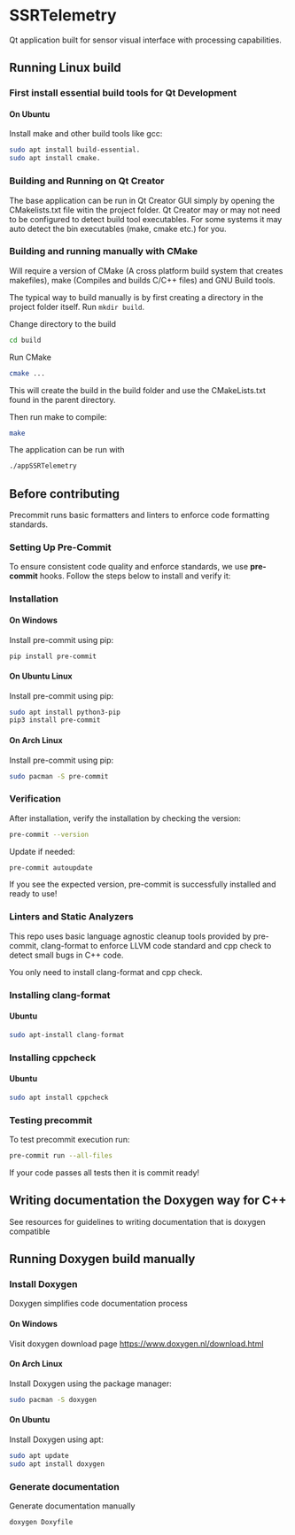 # SSRTelemetry
Qt application built for sensor visual interface with processing capabilities.

## Running Linux build

### First install essential build tools for Qt Development

#### On Ubuntu
Install make and other build tools like gcc:
```bash
sudo apt install build-essential.
sudo apt install cmake.
```

### Building and Running on Qt Creator
The base application can be run in Qt Creator GUI simply by opening the CMakelists.txt file witin the project folder. Qt Creator may or may not need to be configured to detect build tool executables. For some systems it may auto detect the bin executables (make, cmake etc.) for you.

### Building and running manually with CMake
Will require a version of CMake (A cross platform build system that creates makefiles), make (Compiles and builds C/C++ files) and GNU Build tools.

The typical way to build manually is by first creating a directory in the project folder itself. Run ```mkdir build```.

Change directory to the build
```bash
cd build
```

Run CMake
```bash
cmake ...
```
This will create the build in the build folder and use the CMakeLists.txt found in the parent directory.

Then run make to compile:
```bash
make
```

The application can be run with
```bash
./appSSRTelemetry
```

## Before contributing
Precommit runs basic formatters and linters to enforce code formatting standards.

### Setting Up Pre-Commit
To ensure consistent code quality and enforce standards, we use **pre-commit** hooks. Follow the steps below to install and verify it:

### Installation

#### On Windows
Install pre-commit using pip:
```bash
pip install pre-commit
```

#### On Ubuntu Linux
Install pre-commit using pip:
```bash
sudo apt install python3-pip
pip3 install pre-commit
```

#### On Arch Linux
Install pre-commit using pip:
```bash
sudo pacman -S pre-commit
```

### Verification

After installation, verify the installation by checking the version:
```bash
pre-commit --version
```

Update if needed:
```bash
pre-commit autoupdate
```

If you see the expected version, pre-commit is successfully installed and ready to use!

### Linters and Static Analyzers
This repo uses basic language agnostic cleanup tools provided by pre-commit, clang-format to enforce LLVM code standard and cpp check to detect small bugs in C++ code.

You only need to install clang-format and cpp check.

### Installing clang-format
#### Ubuntu
```bash
sudo apt-install clang-format
```

### Installing cppcheck
#### Ubuntu
```bash
sudo apt install cppcheck
```

### Testing precommit
To test precommit execution run:
```bash
pre-commit run --all-files
```
If your code passes all tests then it is commit ready!

## Writing documentation the Doxygen way for C++
See resources for guidelines to writing documentation that is doxygen compatible

## Running Doxygen build manually

### Install Doxygen
Doxygen simplifies code documentation process

#### On Windows
Visit doxygen download page https://www.doxygen.nl/download.html

#### On Arch Linux
Install Doxygen using the package manager:
```bash
sudo pacman -S doxygen
```

#### On Ubuntu
Install Doxygen using apt:
```bash
sudo apt update
sudo apt install doxygen
```

### Generate documentation
Generate documentation manually
```bash
doxygen Doxyfile
```
